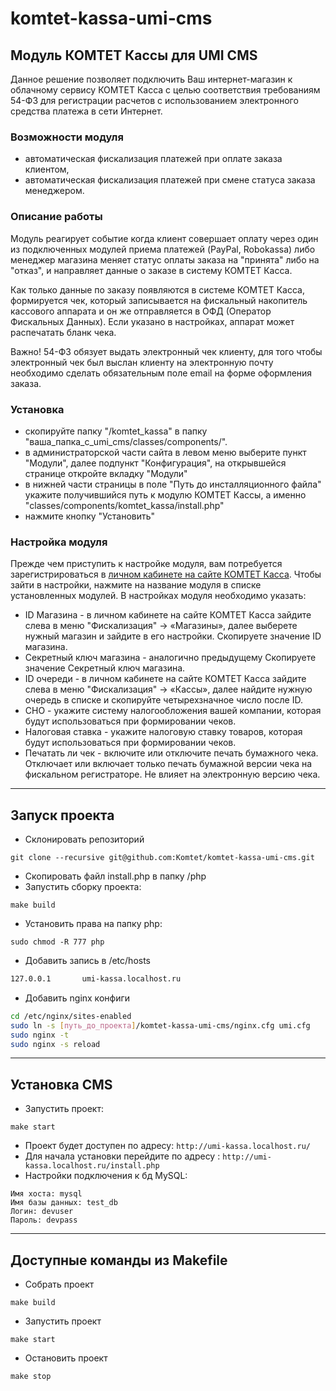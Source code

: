 # komtet-kassa-umi-cms

## Модуль КОМТЕТ Кассы для UMI CMS

Данное решение позволяет подключить Ваш интернет-магазин к облачному сервису КОМТЕТ Касса с целью соответствия требованиям 54-ФЗ для регистрации расчетов с использованием электронного средства платежа в сети Интернет.

### Возможности модуля
  - автоматическая фискализация платежей при оплате заказа клиентом,
  - автоматическая фискализация платежей при смене статуса заказа менеджером.

### Описание работы
Модуль реагирует событие когда клиент совершает оплату через один из подключенных модулей приема платежей (PayPal, Robokassa) либо менеджер магазина меняет статус оплаты заказа на "принята" либо на "отказ", и направляет данные о заказе в систему КОМТЕТ Касса.

Как только данные по заказу появляются в системе КОМТЕТ Касса, формируется чек, который записывается на фискальный накопитель кассового аппарата и он же отправляется в ОФД (Оператор Фискальных Данных). Если указано в настройках, аппарат может распечатать бланк чека.

Важно! 54-ФЗ обязует выдать электронный чек клиенту, для того чтобы электронный чек был выслан клиенту на электронную почту необходимо сделать обязательным поле email на форме оформления заказа.

### Установка
- скопируйте папку "/komtet_kassa" в папку "ваша_папка_с_umi_cms/classes/components/".
- в администраторской части сайта в левом меню выберите пункт "Модули", далее подпункт "Конфигурация", на открывшейся странице откройте вкладку "Модули"
- в нижней части страницы в поле "Путь до инсталляционного файла" укажите получившийся путь к модулю КОМТЕТ Кассы, а именно "classes/components/komtet_kassa/install.php"
- нажмите кнопку "Установить"

### Настройка модуля

Прежде чем приступить к настройке модуля, вам потребуется зарегистрироваться в [личном кабинете на сайте КОМТЕТ Касса](https://kassa.komtet.ru/signup).
Чтобы зайти в настройки, нажмите на название модуля в списке установленных модулей.
В настройках модуля необходимо указать:
- ID Магазина - в личном кабинете на сайте КОМТЕТ Касса зайдите слева в меню "Фискализация" -> «Магазины», далее выберете нужный магазин и зайдите в его настройки. Скопируете значение ID магазина.
- Секретный ключ магазина - аналогично предыдущему Скопируете значение Секретный ключ магазина.
- ID очереди - в личном кабинете на сайте КОМТЕТ Касса зайдите слева в меню "Фискализация" -> «Кассы», далее найдите нужную очередь в списке и скопируйте четырехзначное число после ID.
- СНО - укажите систему налогообложения вашей компании, которая будут использоваться при формировании чеков.
- Налоговая ставка - укажите налоговую ставку товаров, которая будут использоваться при формировании чеков.
- Печатать ли чек - включите или отключите печать бумажного чека. Отключает или включает только печать бумажной версии чека на фискальном регистраторе. Не влияет на электронную версию чека.

---

## Запуск проекта
* Склонировать репозиторий
```shell
git clone --recursive git@github.com:Komtet/komtet-kassa-umi-cms.git
```
* Скопировать файл install.php в папку /php
* Запустить сборку проекта:
```shell
make build 
```   
* Установить права на папку php:
```shell
sudo chmod -R 777 php
```
* Добавить запись в /etc/hosts
```sh
127.0.0.1       umi-kassa.localhost.ru
```
* Добавить nginx конфиги
```sh
cd /etc/nginx/sites-enabled
sudo ln -s [путь_до_проекта]/komtet-kassa-umi-cms/nginx.cfg umi.cfg
sudo nginx -t
sudo nginx -s reload
```
____
## Установка CMS
* Запустить проект:
```shell
make start
```
* Проект будет доступен по адресу: `http://umi-kassa.localhost.ru/`
* Для начала установки перейдите по адресу : `http://umi-kassa.localhost.ru/install.php`
* Настройки подключения к бд MySQL:
```
Имя хоста: mysql
Имя базы данных: test_db
Логин: devuser
Пароль: devpass
```

____
## Доступные команды из Makefile
* Собрать проект
```shell
make build
```
* Запустить проект
```shell
make start
```
* Остановить проект
```shell
make stop
```